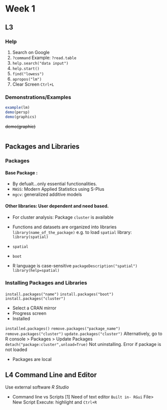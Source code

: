 # Week 1

## L3

### Help

1. Search on Google
2. ```?command``` Example: ```?read.table```
4. ```help.search("data input")```
5. ```help.start()```
6. ```find("lowess")```
7. ```apropos("lm")```
8. Clear Screen ```Ctrl+L```

### Demonstrations/Examples
```R
example(lm)
demo(persp)
demo(graphics)
```
~~demo(graphic)~~
```
```

## Packages and Libraries

### Packages

#### Base Package : 
* By defualt...only essential functionalities.
* `MASS`: Modern Applied Statistics using S-Plus
* `mgcv`: generalized additive models
#### Other libraries: User dependent and need based.
* For cluster analysis: Package `cluster` is available
* Functions and datasets are organized into libraries
`library(name_of_the_package)`
e.g. to load `spatial` library:
`library(spatial)`
* `spatial`
* `boot`

* R language is case-sensitive
`packageDescription("spatial")`
`library(help=spatial)`

### Installing Packages and Libraries
`install.packages("name")`
`install.packages("boot")`
`install.packages("cluster")`
* Select a CRAN mirror
* Progress screen
* Installed

`installed.packages()`
`remove.packages("package_name")`
`remove.packages("cluster")`
`update.packages("cluster")`
Alternatively, go to R console > Packages > Update Packages
`detach("package:cluster",unload=True)`
Not uninstalling. Error if package is not loaded
* Packages are local



## L4 Command Line and Editor
Use external software
*R Studio*
* Command line vs Scripts
[1] Need of text editor
`Built in- RGui` File> New Script
Execute: highlight and `Ctrl+R`
